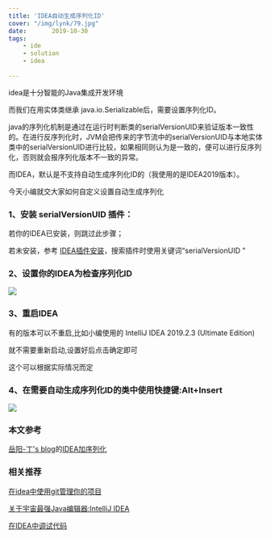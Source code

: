 ```yaml
---
title: 'IDEA自动生成序列化ID'
cover: "/img/lynk/79.jpg"
date:       2019-10-30
tags:
	- ide
	- solution
	- idea
	
---
```


idea是十分智能的Java集成开发环境

而我们在用实体类继承 java.io.Serializable后，需要设置序列化ID。

java的序列化机制是通过在运行时判断类的serialVersionUID来验证版本一致性的。在进行反序列化时，JVM会把传来的字节流中的serialVersionUID与本地实体类中的serialVersionUID进行比较，如果相同则认为是一致的，便可以进行反序列化，否则就会报序列化版本不一致的异常。

而IDEA，默认是不支持自动生成序列化ID的（我使用的是IDEA2019版本）。

今天小编就交大家如何自定义设置自动生成序列化

### 1、安装 serialVersionUID 插件：

若你的IDEA已安装，则跳过此步骤；

若未安装，参考 [IDEA插件安装](http://blog.csdn.net/qq_21033663/article/details/78477309)，搜索插件时使用关键词“serialVersionUID ”

### 2、设置你的IDEA为检查序列化ID

![](/img/posts/ide/idea_serializable_UID.png)

### 3、重启IDEA
有的版本可以不重启,比如小编使用的
IntelliJ IDEA 2019.2.3 (Ultimate Edition)

就不需要重新启动,设置好后点击确定即可

这个可以根据实际情况而定
### 4、在需要自动生成序列化ID的类中使用快捷键:Alt+Insert
![](/img/posts/ide/idea_generate.png)

### 本文参考
[岳阳-丁's blog](https://1978413822.github.io/)的[IDEA加序列化](https://1978413822.github.io/2019/10/29/2019-10-29-idea%E4%B8%AD%E5%8A%A0%E5%BA%8F%E5%88%97%E5%8C%96/)

### 相关推荐
[在idea中使用git管理你的项目](https://victorfengming.gitee.io/blog/git-idea/)

[关于宇宙最强Java编辑器:IntelliJ IDEA](https://victorfengming.gitee.io/blog/jetbrains-idea-introduce/)

[在IDEA中调试代码](https://victorfengming.gitee.io/blog/jetbrains-idea-debug/)
